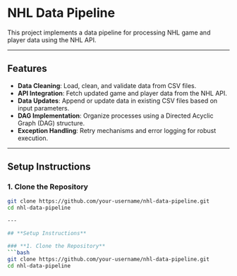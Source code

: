 # NHL Data Pipeline

This project implements a data pipeline for processing NHL game and player data using the NHL API.

---

## **Features**
- **Data Cleaning**: Load, clean, and validate data from CSV files.
- **API Integration**: Fetch updated game and player data from the NHL API.
- **Data Updates**: Append or update data in existing CSV files based on input parameters.
- **DAG Implementation**: Organize processes using a Directed Acyclic Graph (DAG) structure.
- **Exception Handling**: Retry mechanisms and error logging for robust execution.

---

## **Setup Instructions**

### **1. Clone the Repository**
```bash
git clone https://github.com/your-username/nhl-data-pipeline.git
cd nhl-data-pipeline

---

## **Setup Instructions**

### **1. Clone the Repository**
```bash
git clone https://github.com/your-username/nhl-data-pipeline.git
cd nhl-data-pipeline

